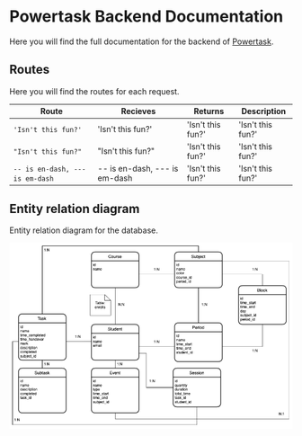 # Powertask Backend Documentation

Here you will find the full documentation for the backend of [Powertask](https://powertask.ml).

## Routes

Here you will find the routes for each request.

|Route                          |Recieves                     |Returns                      |Description                  |
|-------------------------------|-----------------------------|-----------------------------|-----------------------------|
|`'Isn't this fun?'`            |'Isn't this fun?'            |'Isn't this fun?'            |'Isn't this fun?'            |
|`"Isn't this fun?"`            |"Isn't this fun?"            |'Isn't this fun?'            |'Isn't this fun?'            |
|`-- is en-dash, --- is em-dash`|-- is en-dash, --- is em-dash|'Isn't this fun?'            |'Isn't this fun?'            |


## Entity relation diagram

Entity relation diagram for the database.

![](er_diagram.png)
